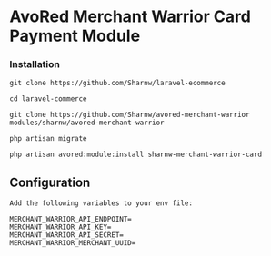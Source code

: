 # AvoRed Merchant Warrior Card Payment Module

### Installation

	git clone https://github.com/Sharnw/laravel-ecommerce
	
	cd laravel-commerce
	
	git clone https://github.com/Sharnw/avored-merchant-warrior modules/sharnw/avored-merchant-warrior

	php artisan migrate

	php artisan avored:module:install sharnw-merchant-warrior-card

## Configuration

	Add the following variables to your env file:

	MERCHANT_WARRIOR_API_ENDPOINT=
	MERCHANT_WARRIOR_API_KEY=
	MERCHANT_WARRIOR_API_SECRET=
	MERCHANT_WARRIOR_MERCHANT_UUID=
